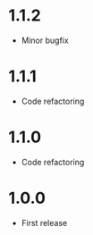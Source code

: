 1.1.2
========================================
- Minor bugfix

1.1.1
========================================
- Code refactoring

1.1.0
========================================
- Code refactoring

1.0.0
========================================
- First release
